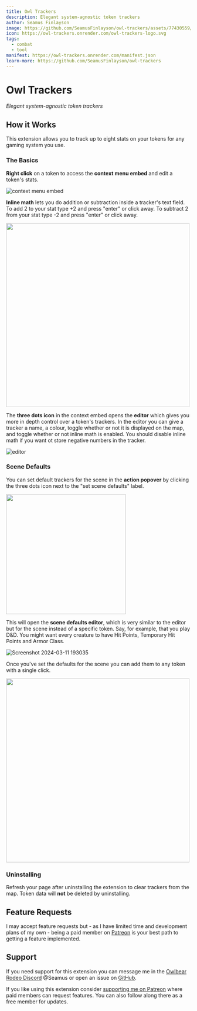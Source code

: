 ```yaml
---
title: Owl Trackers
description: Elegant system-agnostic token trackers
author: Seamus Finlayson
image: https://github.com/SeamusFinlayson/owl-trackers/assets/77430559/f09269a8-295e-4dca-af31-3f70c1d1bde0
icon: https://owl-trackers.onrender.com/owl-trackers-logo.svg
tags:
  - combat
  - tool
manifest: https://owl-trackers.onrender.com/manifest.json
learn-more: https://github.com/SeamusFinlayson/owl-trackers
---
```


# Owl Trackers

_Elegant system-agnostic token trackers_

## How it Works

This extension allows you to track up to eight stats on your tokens for any gaming system you use.

### The Basics

**Right click** on a token to access the **context menu embed** and edit a token's stats.

![context menu embed](https://github.com/SeamusFinlayson/owl-trackers/assets/77430559/e5a0069d-49e0-469e-b46e-0a275d24ae99)

**Inline math** lets you do addition or subtraction inside a tracker's text field. To add 2 to your stat type +2 and press "enter" or click away. To subtract 2 from your stat type -2 and press "enter" or click away.

<img name="Use Scene Defaults" src="https://github.com/SeamusFinlayson/owl-trackers/assets/77430559/b2798de9-ce51-4381-b1fc-59e6bd5bbeb6" width=500>

The **three dots icon** in the context embed opens the **editor** which gives you more in depth control over a token's trackers. In the editor you can give a tracker a name, a colour, toggle whether or not it is displayed on the map, and toggle whether or not inline math is enabled. You should disable inline math if you want ot store negative numbers in the tracker.

![editor](https://github.com/SeamusFinlayson/owl-trackers/assets/77430559/6229be01-72e5-4af0-b89c-1f6de9b4257d)

### Scene Defaults

You can set default trackers for the scene in the **action popover** by clicking the three dots icon next to the "set scene defaults" label.

<img name="Action Menu" src="https://github.com/SeamusFinlayson/owl-trackers/assets/77430559/16e64c83-4e02-4c8c-a3c9-a05d3140b98f" width=326>

This will open the **scene defaults editor**, which is very similar to the editor but for the scene instead of a specific token. Say, for example, that you play D&D. You might want every creature to have Hit Points, Temporary Hit Points and Armor Class.

![Screenshot 2024-03-11 193035](https://github.com/SeamusFinlayson/owl-trackers/assets/77430559/42de88f5-5981-43e2-b164-4ddc308838b7)

Once you've set the defaults for the scene you can add them to any token with a single click.

<img name="Use Scene Defaults" src="https://github.com/SeamusFinlayson/owl-trackers/assets/77430559/0a13f96d-ecec-4b96-b496-2421dfb4a805" width=500>

### Uninstalling

Refresh your page after uninstalling the extension to clear trackers from the map. Token data will **not** be deleted by uninstalling.

## Feature Requests

I may accept feature requests but - as I have limited time and development plans of my own - being a paid member on [Patreon](https://www.patreon.com/SeamusFinlayson) is your best path to getting a feature implemented.

## Support

If you need support for this extension you can message me in the [Owlbear Rodeo Discord](https://discord.gg/yWSErB6Qaj) @Seamus or open an issue on [GitHub](https://github.com/SeamusFinlayson/owl-trackers).

If you like using this extension consider [supporting me on Patreon](https://www.patreon.com/SeamusFinlayson) where paid members can request features. You can also follow along there as a free member for updates.
